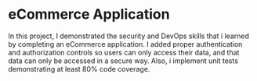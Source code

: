 # eCommerce Application

In this project, I demonstrated the security and DevOps skills that i learned by completing an eCommerce application. I added proper authentication and authorization controls so users can only access their data, and that data can only be accessed in a secure way. Also, i implement unit tests demonstrating at least 80% code coverage.
